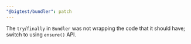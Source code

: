 ```yaml
---
"@bigtest/bundler": patch
---
```


The `try`/`finally` in `Bundler` was not wrapping the code that it should have; switch to using `ensure()` API.